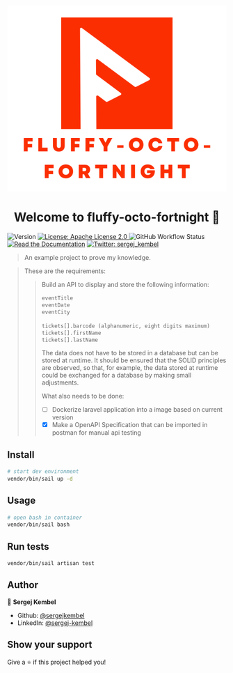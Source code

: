 <p align="center">
    <img alt="project-logo" src="./.github/meta/project_logo.svg">
</p>
<h1 align="center">Welcome to fluffy-octo-fortnight 👋</h1>
<p>
  <img alt="Version" src="https://img.shields.io/badge/version-Alpha 0.1-blue.svg?cacheSeconds=2592000" />
  <a href="#" target="_blank">
    <img alt="License: Apache License 2.0" src="https://img.shields.io/badge/License-Apache License 2.0-yellow.svg" />
  </a>
<img alt="GitHub Workflow Status" src="https://img.shields.io/github/workflow/status/sergejkembel/fluffy-octo-fortnight/Laravel%20application%20testing%20(Mysql)?label=Laravel%20Tests">
<a href=""><img src="https://img.shields.io/badge/Documentation-Click%20me-blue.svg" alt="Read the Documentation"></a>
  <a href="https://twitter.com/sergej_kembel" target="_blank">
    <img alt="Twitter: sergej_kembel" src="https://img.shields.io/twitter/follow/sergej_kembel.svg?style=social" />
  </a>
</p>

> An example project to prove my knowledge.

> These are the requirements:
>
> > Build an API to display and store the following information:
> > ```
> > eventTitle
> > eventDate
> > eventCity
> > 
> > tickets[].barcode (alphanumeric, eight digits maximum)
> > tickets[].firstName 
> > tickets[].lastName
> > ```
> > The data does not have to be stored in a database but can be stored at runtime. It should be ensured that the SOLID principles are observed, so that, for example, the data stored at runtime could be exchanged for a database by making small adjustments.
> >
> > What also needs to be done:
> > - [ ] Dockerize laravel application into a image based on current version
> > - [x] Make a OpenAPI Specification that can be imported in postman for manual api testing

## Install

```sh
# start dev environment
vendor/bin/sail up -d
```

## Usage

```sh
# open bash in container
vendor/bin/sail bash
```

## Run tests

```sh
vendor/bin/sail artisan test
```

## Author

👤 **Sergej Kembel**

* Github: [@sergejkembel](https://github.com/sergejkembel)
* LinkedIn: [@sergej-kembel](https://linkedin.com/in/sergej-kembel)

## Show your support

Give a ⭐️ if this project helped you!
